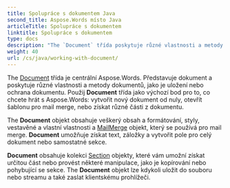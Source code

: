 ```yaml
---
title: Spolupráce s dokumentem Java
second_title: Aspose.Words místo Java
articleTitle: Spolupráce s dokumentem
linktitle: Spolupráce s dokumentem
type: docs
description: "The `Document` třída poskytuje různé vlastnosti a metody dokumentů. Použij `Document` třída jako výchozí bod pro to, co chcete hrát s Aspose.Words místo Java. The `Document` objekt lze uložit do souboru nebo streamu a také poslat do prohlížeče."
weight: 40
url: /cs/java/working-with-document/
---
```


The [Document](https://reference.aspose.com/words/java/com.aspose.words/document/) třída je centrální Aspose.Words. Představuje dokument a poskytuje různé vlastnosti a metody dokumentů, jako je uložení nebo ochrana dokumentu. Použij **Document** třída jako výchozí bod pro to, co chcete hrát s Aspose.Words: vytvořit nový dokument od nuly, otevřít šablonu pro mail merge, nebo získat různé části z dokumentu.

The **Document** objekt obsahuje veškerý obsah a formátování, styly, vestavěné a vlastní vlastnosti a [MailMerge](https://reference.aspose.com/words/java/com.aspose.words/mailmerge/) objekt, který se používá pro mail merge. **Document** umožňuje získat text, záložky a vytvořit pole pro celý dokument nebo samostatné sekce.

**Document** obsahuje kolekci [Section](https://reference.aspose.com/words/java/com.aspose.words/section/) objekty, které vám umožní získat určitou část nebo provést některé manipulace, jako je kopírování nebo pohybující se sekce. The **Document** objekt lze kdykoli uložit do souboru nebo streamu a také zaslat klientskému prohlížeči.
